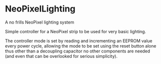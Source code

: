 NeoPixelLighting
================

A no frills NeoPixel lighting system

Simple controller for a NeoPixel strip to be used for very basic lighting.

The controller mode is set by reading and incrementing an EEPROM value every power cycle, allowing the mode to be set using the reset button alone thus other than a decoupling capacitor no other components are needed (and even that can be overlooked for serious simplicity).

